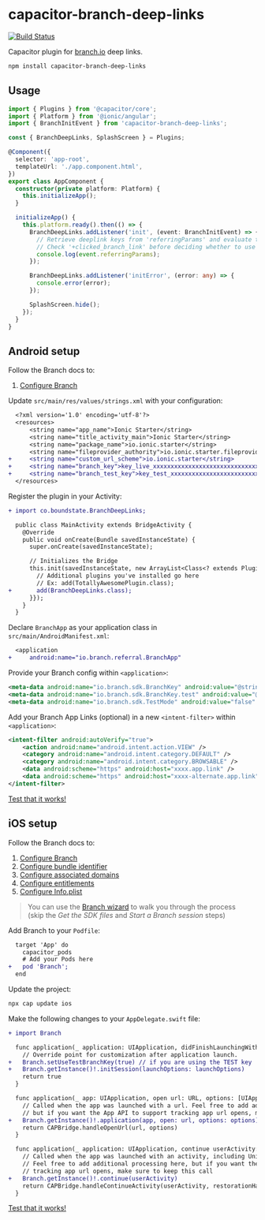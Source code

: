 # capacitor-branch-deep-links 

[![Build Status](https://travis-ci.org/boundstate/capacitor-branch-deep-links.svg?branch=master)](https://travis-ci.org/boundstate/capacitor-branch-deep-links)

Capacitor plugin for [branch.io](https://branch.io/) deep links.

```sh
npm install capacitor-branch-deep-links
```

## Usage

```typescript
import { Plugins } from '@capacitor/core';
import { Platform } from '@ionic/angular';
import { BranchInitEvent } from 'capacitor-branch-deep-links';

const { BranchDeepLinks, SplashScreen } = Plugins;

@Component({
  selector: 'app-root',
  templateUrl: './app.component.html',
})
export class AppComponent {
  constructor(private platform: Platform) {
    this.initializeApp();
  }

  initializeApp() {
    this.platform.ready().then(() => {
      BranchDeepLinks.addListener('init', (event: BranchInitEvent) => {
        // Retrieve deeplink keys from 'referringParams' and evaluate the values to determine where to route the user
        // Check '+clicked_branch_link' before deciding whether to use your Branch routing logic
        console.log(event.referringParams);
      });

      BranchDeepLinks.addListener('initError', (error: any) => {
        console.error(error);
      });

      SplashScreen.hide();
    });
  }
}
```

## Android setup

Follow the Branch docs to:

1. [Configure Branch](https://docs.branch.io/apps/android/#configure-branch)

Update `src/main/res/values/strings.xml` with your configuration:

```diff
  <?xml version='1.0' encoding='utf-8'?>
  <resources>
      <string name="app_name">Ionic Starter</string>
      <string name="title_activity_main">Ionic Starter</string>
      <string name="package_name">io.ionic.starter</string>
      <string name="fileprovider_authority">io.ionic.starter.fileprovider</string>
+     <string name="custom_url_scheme">io.ionic.starter</string>
+     <string name="branch_key">key_live_xxxxxxxxxxxxxxxxxxxxxxxxxxxxxxxx</string>
+     <string name="branch_test_key">key_test_xxxxxxxxxxxxxxxxxxxxxxxxxxxxxxxx</string>
  </resources>
```

Register the plugin in your Activity:

```diff
+ import co.boundstate.BranchDeepLinks;

  public class MainActivity extends BridgeActivity {
    @Override
    public void onCreate(Bundle savedInstanceState) {
      super.onCreate(savedInstanceState);

      // Initializes the Bridge
      this.init(savedInstanceState, new ArrayList<Class<? extends Plugin>>() {{
        // Additional plugins you've installed go here
        // Ex: add(TotallyAwesomePlugin.class);
+       add(BranchDeepLinks.class);
      }});
    }
  }
```

Declare `BranchApp` as your application class in `src/main/AndroidManifest.xml`:

```diff
  <application
+     android:name="io.branch.referral.BranchApp"
```

Provide your Branch config within `<application>`:
    
```xml
<meta-data android:name="io.branch.sdk.BranchKey" android:value="@string/branch_key" />
<meta-data android:name="io.branch.sdk.BranchKey.test" android:value="@string/branch_test_key" />
<meta-data android:name="io.branch.sdk.TestMode" android:value="false" /> <!-- Set to true to use test key -->
```

Add your Branch App Links (optional) in a new `<intent-filter>` within `<application>`:

```xml
<intent-filter android:autoVerify="true">
    <action android:name="android.intent.action.VIEW" />
    <category android:name="android.intent.category.DEFAULT" />
    <category android:name="android.intent.category.BROWSABLE" />
    <data android:scheme="https" android:host="xxxx.app.link" />
    <data android:scheme="https" android:host="xxxx-alternate.app.link" />
</intent-filter>
```

[Test that it works!](https://docs.branch.io/apps/android/#test-deep-link)

## iOS setup

Follow the Branch docs to:

1. [Configure Branch](https://docs.branch.io/apps/ios/#configure-branch)
2. [Configure bundle identifier](https://docs.branch.io/apps/ios/#configure-bundle-identifier)
3. [Configure associated domains](https://docs.branch.io/apps/ios/#configure-associated-domains)
4. [Configure entitlements](https://docs.branch.io/apps/ios/#configure-entitlements)
5. [Configure Info.plist](https://docs.branch.io/apps/ios/#configure-infoplist)

> You can use the [Branch wizard](https://dashboard.branch.io/start/existing-users/ios) to walk you through the process  
  (skip the *Get the SDK files* and *Start a Branch session* steps)

Add Branch to your `Podfile`:

```diff
  target 'App' do
    capacitor_pods
    # Add your Pods here
+   pod 'Branch';
  end
```

Update the project:

```bash
npx cap update ios
```

Make the following changes to your `AppDelegate.swift` file:

```diff
+ import Branch

  func application(_ application: UIApplication, didFinishLaunchingWithOptions launchOptions: [UIApplicationLaunchOptionsKey: Any]?) -> Bool {
    // Override point for customization after application launch.
+   Branch.setUseTestBranchKey(true) // if you are using the TEST key
+   Branch.getInstance()!.initSession(launchOptions: launchOptions)
    return true
  }

  func application(_ app: UIApplication, open url: URL, options: [UIApplication.OpenURLOptionsKey : Any] = [:]) -> Bool {
    // Called when the app was launched with a url. Feel free to add additional processing here,
    // but if you want the App API to support tracking app url opens, make sure to keep this call
+   Branch.getInstance()!.application(app, open: url, options: options)
    return CAPBridge.handleOpenUrl(url, options)
  }

  func application(_ application: UIApplication, continue userActivity: NSUserActivity, restorationHandler: @escaping ([UIUserActivityRestoring]?) -> Void) -> Bool {
    // Called when the app was launched with an activity, including Universal Links.
    // Feel free to add additional processing here, but if you want the App API to support
    // tracking app url opens, make sure to keep this call
+   Branch.getInstance()!.continue(userActivity)
    return CAPBridge.handleContinueActivity(userActivity, restorationHandler)
  }
```

[Test that it works!](https://docs.branch.io/apps/ios/#test-deep-link)

